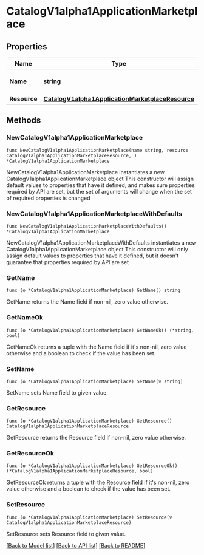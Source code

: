 # CatalogV1alpha1ApplicationMarketplace

## Properties

Name | Type | Description | Notes
------------ | ------------- | ------------- | -------------
**Name** | **string** | The name of the Marketplace. | 
**Resource** | [**CatalogV1alpha1ApplicationMarketplaceResource**](CatalogV1alpha1ApplicationMarketplaceResource.md) |  | 

## Methods

### NewCatalogV1alpha1ApplicationMarketplace

`func NewCatalogV1alpha1ApplicationMarketplace(name string, resource CatalogV1alpha1ApplicationMarketplaceResource, ) *CatalogV1alpha1ApplicationMarketplace`

NewCatalogV1alpha1ApplicationMarketplace instantiates a new CatalogV1alpha1ApplicationMarketplace object
This constructor will assign default values to properties that have it defined,
and makes sure properties required by API are set, but the set of arguments
will change when the set of required properties is changed

### NewCatalogV1alpha1ApplicationMarketplaceWithDefaults

`func NewCatalogV1alpha1ApplicationMarketplaceWithDefaults() *CatalogV1alpha1ApplicationMarketplace`

NewCatalogV1alpha1ApplicationMarketplaceWithDefaults instantiates a new CatalogV1alpha1ApplicationMarketplace object
This constructor will only assign default values to properties that have it defined,
but it doesn't guarantee that properties required by API are set

### GetName

`func (o *CatalogV1alpha1ApplicationMarketplace) GetName() string`

GetName returns the Name field if non-nil, zero value otherwise.

### GetNameOk

`func (o *CatalogV1alpha1ApplicationMarketplace) GetNameOk() (*string, bool)`

GetNameOk returns a tuple with the Name field if it's non-nil, zero value otherwise
and a boolean to check if the value has been set.

### SetName

`func (o *CatalogV1alpha1ApplicationMarketplace) SetName(v string)`

SetName sets Name field to given value.


### GetResource

`func (o *CatalogV1alpha1ApplicationMarketplace) GetResource() CatalogV1alpha1ApplicationMarketplaceResource`

GetResource returns the Resource field if non-nil, zero value otherwise.

### GetResourceOk

`func (o *CatalogV1alpha1ApplicationMarketplace) GetResourceOk() (*CatalogV1alpha1ApplicationMarketplaceResource, bool)`

GetResourceOk returns a tuple with the Resource field if it's non-nil, zero value otherwise
and a boolean to check if the value has been set.

### SetResource

`func (o *CatalogV1alpha1ApplicationMarketplace) SetResource(v CatalogV1alpha1ApplicationMarketplaceResource)`

SetResource sets Resource field to given value.



[[Back to Model list]](../README.md#documentation-for-models) [[Back to API list]](../README.md#documentation-for-api-endpoints) [[Back to README]](../README.md)


